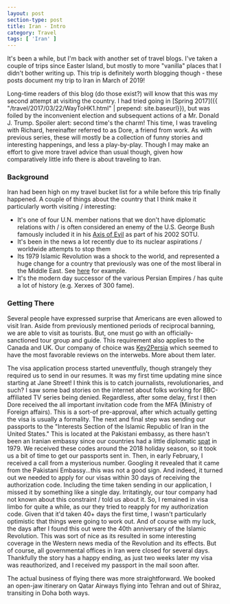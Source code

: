 ```yaml
---
layout: post
section-type: post
title: Iran - Intro
category: Travel
tags: [ 'Iran' ]
---
```

It's been a while, but I'm back with another set of travel blogs. I've taken a couple of
trips since Easter Island, but mostly to more "vanilla" places that I didn't bother writing up.
This trip is definitely worth blogging though - these posts document my trip to Iran in March of 2019! 


Long-time readers of this blog (do those exist?) will know that this was my second attempt at visiting the country. I had tried going in
[Spring 2017]({{ "/travel/2017/03/22/WayToHK1.html" | prepend: site.baseurl}}),
but was foiled by the inconvenient election and subsequent actions of a Mr. Donald J. Trump.
Spoiler alert: second time's the charm! This time, I was traveling with Richard, hereinafter referred to as Dore, a friend from work. 
As with previous series, these will mostly be a collection of funny stories and interesting happenings, and less a play-by-play. 
Though I may make an effort to give more travel advice than usual though, given how comparatively little info there is about traveling to Iran.

### Background

Iran had been high on my travel bucket list for a while before this trip finally happened. 
A couple of things about the country that I think make it particularly worth visiting / interesting:
+ It's one of four U.N. member nations that we don't have diplomatic relations with / is often considered an enemy of the U.S. George Bush famously included it in his 
[Axis of Evil](https://en.wikipedia.org/wiki/Axis_of_evil)
as part of his 2002 SOTU.
+ It's been in the news a lot recently due to its nuclear aspirations / worldwide attempts to stop them
+ Its 1979 Islamic Revolution was a shock to the world, and represented a huge change for a country that previously was one of the most liberal in the Middle East. See 
[here](https://www.businessinsider.com/iran-before-the-revolution-in-photos-2015-4)
for example. 
+ It's the modern day successor of the various Persian Empires / has quite a lot of history (e.g. Xerxes of 300 fame).

### Getting There

Several people have expressed surprise that Americans are even allowed to visit Iran. 
Aside from previously mentioned periods of reciprocal banning, we are able to visit as tourists. But, one must go with an officially-sanctioned tour group and guide. This requirement also applies to the Canada and UK. Our company of choice was 
[Key2Persia](https://en.key2persia.com/home)
which seemed to have the most favorable reviews on the interwebs. More about them later.

The visa application process started uneventfully, though strangely they required us to send in our resumes. It was my first time updating mine since starting at Jane Street! 
I think this is to catch journalists, revolutionaries, and such? I saw some bad stories on the internet about folks working for BBC-affiliated TV series being denied. 
Regardless, after some delay, first I then Dore received the all important invitation code from the MFA (Ministry of Foreign affairs). 
This is a sort-of pre-approval, after which actually getting the visa is usually a formality. The next and final step was sending our passports to the "Interests Section of the Islamic Republic of Iran in the United States." This is located at the Pakistani embassy, as there hasn't been an Iranian embassy since our countries had a little diplomatic 
[spat](https://en.wikipedia.org/wiki/Iran_hostage_crisis)
in 1979.
We received these codes around the 2018 holiday season, so it took us a bit of time to get our passports sent in. 
Then, in early February, I received a call from a mysterious number. Googling it revealed that it came from the Pakistani Embassy...this was not a good sign. 
And indeed, it turned out we needed to apply for our visas within 30 days of receiving the authorization code. Including the time taken sending in our application, I missed it by something like a single day. 
Irritatingly, our tour company had not known about this constraint / told us about it. So, I remained in visa limbo for quite a while, as our they tried to reapply for my authorization code. Given that it'd taken 40+ days the first time, I wasn't particularly optimistic that things were going to work out. 
And of course with my luck, the days after I found this out were the 40th anniversary of the Islamic Revolution. This was sort of nice as its resulted in some interesting coverage in the Western news media of the Revolution and its effects. But of course, all governmental offices in Iran were closed for several days. 
Thankfully the story has a happy ending, as just two weeks later my visa was reauthorized, and I received my passport in the mail soon after.

The actual business of flying there was more straightforward. We booked an open-jaw itinerary on Qatar Airways flying into Tehran and out of Shiraz, transiting in Doha both ways.